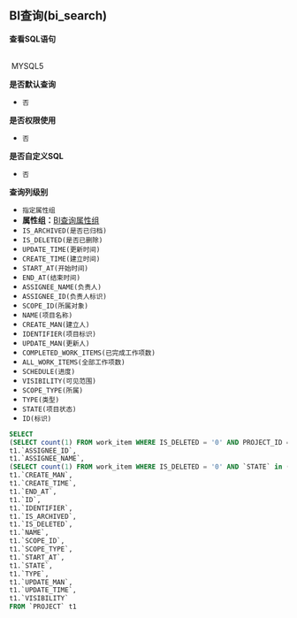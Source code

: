## BI查询(bi_search) <!-- {docsify-ignore-all} -->



<p class="panel-title"><b>查看SQL语句</b></p>
<br>

<el-row>
&nbsp;<el-tag @click="MYSQL5 = true">MYSQL5</el-tag>
</el-row>

<br>
<p class="panel-title"><b>是否默认查询</b></p>

* `否`

<p class="panel-title"><b>是否权限使用</b></p>

* `否`

<p class="panel-title"><b>是否自定义SQL</b></p>

* `否`

<p class="panel-title"><b>查询列级别</b></p>

* `指定属性组`
*  **属性组：**[BI查询属性组](#)
  * `IS_ARCHIVED(是否已归档)`
  * `IS_DELETED(是否已删除)`
  * `UPDATE_TIME(更新时间)`
  * `CREATE_TIME(建立时间)`
  * `START_AT(开始时间)`
  * `END_AT(结束时间)`
  * `ASSIGNEE_NAME(负责人)`
  * `ASSIGNEE_ID(负责人标识)`
  * `SCOPE_ID(所属对象)`
  * `NAME(项目名称)`
  * `CREATE_MAN(建立人)`
  * `IDENTIFIER(项目标识)`
  * `UPDATE_MAN(更新人)`
  * `COMPLETED_WORK_ITEMS(已完成工作项数)`
  * `ALL_WORK_ITEMS(全部工作项数)`
  * `SCHEDULE(进度)`
  * `VISIBILITY(可见范围)`
  * `SCOPE_TYPE(所属)`
  * `TYPE(类型)`
  * `STATE(项目状态)`
  * `ID(标识)`






<el-dialog v-model="MYSQL5" title="MYSQL5">

```sql
SELECT
(SELECT count(1) FROM work_item WHERE IS_DELETED = '0' AND PROJECT_ID = t1.`ID`) AS `ALL_WORK_ITEMS`,
t1.`ASSIGNEE_ID`,
t1.`ASSIGNEE_NAME`,
(SELECT count(1) FROM work_item WHERE IS_DELETED = '0' AND `STATE` in (select ID from work_item_state where TYPE = 'completed') AND PROJECT_ID = t1.`ID`) AS `COMPLETED_WORK_ITEMS`,
t1.`CREATE_MAN`,
t1.`CREATE_TIME`,
t1.`END_AT`,
t1.`ID`,
t1.`IDENTIFIER`,
t1.`IS_ARCHIVED`,
t1.`IS_DELETED`,
t1.`NAME`,
t1.`SCOPE_ID`,
t1.`SCOPE_TYPE`,
t1.`START_AT`,
t1.`STATE`,
t1.`TYPE`,
t1.`UPDATE_MAN`,
t1.`UPDATE_TIME`,
t1.`VISIBILITY`
FROM `PROJECT` t1 


```

</el-dialog>

<script>
 const { createApp } = Vue
  createApp({
    data() {
      return {
                MYSQL5 : false
        
      }
    },
    methods: {
    }
  }).use(ElementPlus).mount('#app')
</script>